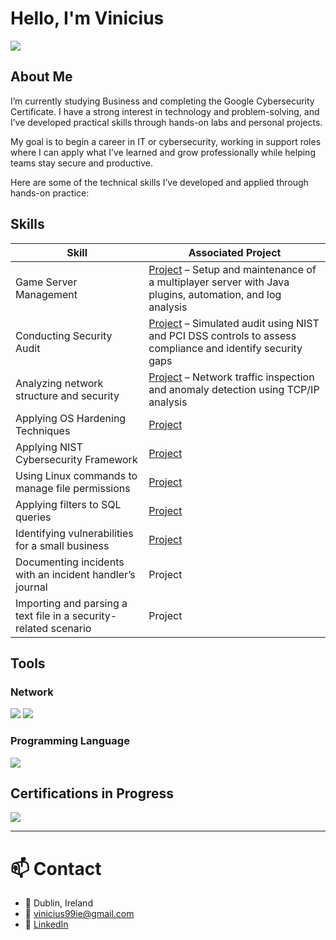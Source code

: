 # Hello, I'm Vinicius
<a href="https://linkedin.com/in/viniciusalprado"><img src="https://img.shields.io/badge/-LinkedIn-0072b1?&style=for-the-badge&logo=linkedin&logoColor=white" /></a>

## About Me

I’m currently studying Business and completing the Google Cybersecurity Certificate. I have a strong interest in technology and problem-solving, and I’ve developed practical skills through hands-on labs and personal projects.

My goal is to begin a career in IT or cybersecurity, working in support roles where I can apply what I’ve learned and grow professionally while helping teams stay secure and productive.

Here are some of the technical skills I’ve developed and applied through hands-on practice:

## Skills

| Skill                                         | Associated Project         |
|-----------------------------------------------|----------------------------|
| Game Server Management | <a href="https://github.com/vinodarp/game-server-management-lab">Project</a> – Setup and maintenance of a multiplayer server with Java plugins, automation, and log analysis |
| Conducting Security Audit | <a href="https://github.com/vinodarp/security-audit-lab">Project</a> – Simulated audit using NIST and PCI DSS controls to assess compliance and identify security gaps |
Analyzing network structure and security | [Project](https://github.com/vinodarp/network-security-analysis-lab) – Network traffic inspection and anomaly detection using TCP/IP analysis |
| Applying OS Hardening Techniques | <a href="https://drive.google.com/file/d/1RFlh7Z_eFCm6Bh5TejxWPhxCdvxBi88q/view?usp=sharing">Project</a>|
| Applying NIST Cybersecurity Framework | <a href="https://drive.google.com/file/d/10Ju5qTLYAeOh5dUq2WFiwndZ4SIDWuJA/view?usp=sharing">Project</a>|
| Using Linux commands to manage file permissions | <a href="https://drive.google.com/file/d/1_oRPz-Lbj4LV1REYHS7NPTzw_8eZVk47/view?usp=sharing">Project</a>|
| Applying filters to SQL queries | <a href="https://drive.google.com/file/d/1I5MHopd01lO0BSw4r-N6hbrt9Wx7Zvr7/view?usp=sharing">Project</a>|
| Identifying vulnerabilities for a small business | <a href="https://drive.google.com/file/d/1CnywpP7CM693f4sOcpWheGBTDLfmlCr1/view?usp=sharing">Project</a>|
| Documenting incidents with an incident handler’s journal | Project|
| Importing and parsing a text file in a security-related scenario | Project|

## Tools
### Network
<div> <img src="https://img.shields.io/badge/-Hamachi-007DC5?&style=for-the-badge&logo=LogMeIn&logoColor=white" /> <img src="https://img.shields.io/badge/-Wireshark-1177AA?&style=for-the-badge&logo=Wireshark&logoColor=white"/>
</div>

### Programming Language
<div>
    <img src="https://img.shields.io/badge/-Java-ED8B00?&style=for-the-badge&logo=Java&logoColor=white" />
</div>

## Certifications in Progress

<div>
<img src="https://img.shields.io/badge/-Security%2B-FF0000?&style=for-the-badge&logo=CompTIA&logoColor=white" />
</div>

---

# 📫 Contact

- 📍 Dublin, Ireland  
- 📧 vinicius99ie@gmail.com  
- 🔗 [LinkedIn](https://www.linkedin.com/in/viniciusalprado)

